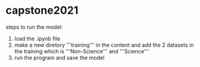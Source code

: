 # capstone2021

steps to run the model:

1. load the .ipynb file
2. make a new diretory '''training''' in the content and add the 2 datasets in the training which is '''Non-Science''' and '''Science'''
3. run the program and save the model
